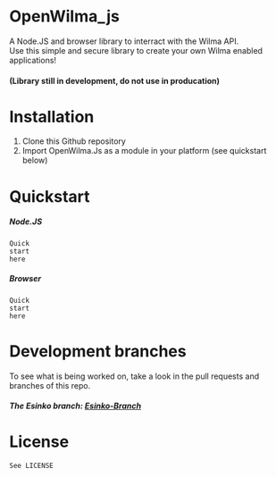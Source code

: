 # OpenWilma_js

A Node.JS and browser library to interract with the Wilma API. <br>Use this simple and secure library to create your own Wilma enabled applications!
#### (Library still in development, do not use in producation)

# Installation
1. Clone this Github repository
2. Import OpenWilma.Js as a module in your platform (see quickstart below)

# Quickstart
##### Node.JS
```
Quick
start
here
```
##### Browser
```
Quick
start
here
```
# Development branches
To see what is being worked on, take a look in the pull requests and branches of this repo.<br>
 ##### The Esinko branch: [Esinko-Branch](https://github.com/OpenWilma/openwilma_js/tree/Esinko)
# License
```See LICENSE```
